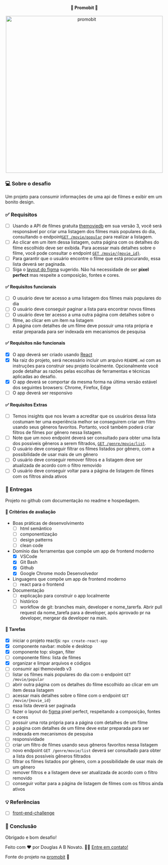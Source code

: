 <h4 align="center">
 🚧 Promobit 🚀
</h4>

<p align="center" style="display: flex; align-items: flex-start; justify-content: center;">
  <img alt="promobit" title="#promobit" src="https://i.imgur.com/6q2AiRg.png" width="500">
</p>

### 💻 Sobre o desafio

Um projeto para consumir informações de uma api de filmes e exibir em um bonito design.

### ✅ Requisitos

- [ ] Usando a API de filmes gratuita [themoviedb](https://developers.themoviedb.org/3/getting-started/introduction) em sua versão 3, você será responsável por criar uma listagem dos filmes mais populares do dia, consultando o endpoint[`GET /movie/popular`](https://developers.themoviedb.org/3/movies/get-popular-movies) para realizar a listagem.
- [ ] Ao clicar em um item dessa listagem, outra página com os detalhes do filme escolhido deve ser exibida. Para acessar mais detalhes sobre o filme, você pode consultar o endpoint [`GET /movie/{movie_id}`](https://developers.themoviedb.org/3/movies/get-movie-details).
- [ ] Para garantir que o usuário encontre o filme que está procurando, essa lista deverá ser paginada.
- [ ] Siga o [layout do figma](https://www.figma.com/file/rM7WPqhLY9ObnGzSCeWLxB/Teste-Front-End) sugerido. Não há necessidade de ser **pixel perfect** mas respeite a composição, fontes e cores.

#### ✅ Requisitos funcionais

- [ ] O usuário deve ter acesso a uma listagem dos filmes mais populares do dia
- [ ] O usuário deve conseguir paginar a lista para encontrar novos filmes
- [ ] O usuário deve ter acesso a uma outra página com detalhes sobre o filme, ao clicar em um item na listagem
- [ ] A página com detalhes de um filme deve possuir uma rota própria e estar preparada para ser indexada em mecanismos de pesquisa

#### ✅ Requisitos não funcionais

- [x] O app deverá ser criado usando [React](https://reactjs.org/)
- [x] Na raiz do projeto, será necessário incluir um arquivo `README.md` com as instruções para construir seu projeto localmente. Opcionalmente você pode detalhar as razões pelas escolhas de ferramentas e técnicas aplicadas ao desafio.
- [x] O app deverá se comportar da mesma forma na última versão estável dos seguintes browsers: Chrome, Firefox, Edge
- [ ] O app deverá ser responsivo

#### ✅ Requisitos Extras

- [ ] Temos insights que nos levam a acreditar que os usuários dessa lista costumam ter uma experiência melhor se conseguirem criar um filtro usando seus gêneros favoritos. Portanto, você também poderá criar filtros de filmes por gênero nessa listagem. 
- [ ] Note que um novo endpoint deverá ser consultado para obter uma lista dos possíveis gêneros a serem filtrados, [`GET /genre/movie/list`](https://developers.themoviedb.org/3/genres/get-movie-list).
- [ ] O usuário deve conseguir filtrar os filmes listados por gênero, com a possibilidade de usar mais de um gênero
- [ ] O usuário deve conseguir remover filtros e a listagem deve ser atualizada de acordo com o filtro removido
- [ ] O usuário deve conseguir voltar para a página de listagem de filmes com os filtros ainda ativos

### 📅 Entregas

Projeto no github com documentação no readme e hospedagem.

#### 📅 Critérios de avaliação

- Boas práticas de desenvolvimento 
  - [ ] html semântico
  - [ ] componentização
  - [ ] design patterns
  - [ ] clean code

- Domínio das ferramentas que compõe um app de frontend moderno
  - [x] VSCode
  - [x] Git Bash
  - [x] Github
  - [x] Google Chrome modo Desenvolvedor

- Linguagens que compõe um app de frontend moderno
  - [ ] react para o frontend

- Documentação
  - [ ] explicação para construir o app localmente
  - [ ] histórico
  - [ ] workflow de git: branches main, developer e nome_tarerfa. Abrir pull request da nome_tarefa para a developer, após aprovado pr na developer, mergear da developer na main.

#### 📅 Tarefas

- [x] iniciar o projeto reactjs: `npx create-react-app`
- [x] componente navbar: mobile e desktop
- [x] componente top: slogan, filter
- [ ] componente films: lista de filmes
- [x] organizar e limpar arquivos e códigos
- [ ] consumir api themoviedb v3
- [ ] listar os filmes mais populares do dia com o endpoint `GET /movie/popular`
- [ ] abrir outra página com os detalhes do filme escolhido ao clicar em um item dessa listagem 
- [ ] acessar mais detalhes sobre o filme com o endpoint `GET /movie/{movie_id}`
- [ ] essa lista deverá ser paginada
- [ ] fazer o layout do [figma](https://www.figma.com/file/rM7WPqhLY9ObnGzSCeWLxB/Teste-Front-End?node-id=0%3A1&t=3soQNmbQBSGQraj3-0) pixel perfect, respeitando a composição, fontes e cores
- [ ] possuir uma rota própria para a página com detalhes de um filme
- [ ] a página com detalhes de um filme deve estar preparada para ser indexada em mecanismos de pesquisa
- [ ] responsividade
- [ ] criar um filtro de filmes usando seus gêneros favoritos nessa listagem
- [ ] novo endpoint `GET /genre/movie/list` deverá ser consultado para obter a lista dos possíveis gêneros filtrados
- [ ] filtrar os filmes listados por gênero, com a possibilidade de usar mais de um gênero
- [ ] remover filtros e a listagem deve ser atualizada de acordo com o filtro removido
- [ ] conseguir voltar para a página de listagem de filmes com os filtros ainda ativos

### 💡 Referências

- [ ] [front-end-challenge](https://github.com/seu-nome/front-end-challenge.git)

### 🚀 Conclusão

Obrigado e bom desafio!

Feito com ❤️ por Douglas A B Novato. 👋🏽 [Entre em contato!](https://www.linkedin.com/in/douglasabnovato/)

Fonte do projeto na [promobit](https://www.promobit.com.br/) 👋
